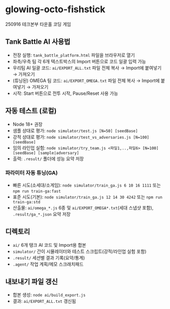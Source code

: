 # glowing-octo-fishstick
250916 테크본부 타운홀 코딩 게임

## Tank Battle AI 사용법

- 전장 실행: `tank_battle_platform.html` 파일을 브라우저로 열기
- 좌측/우측 팀 각 6개 텍스트박스의 Import 버튼으로 코드 일괄 입력 가능
- 우리팀 AI 일괄 코드: `ai/EXPORT_ALL.txt` 파일 전체 복사 → Import에 붙여넣기 → 가져오기
- (튜닝된) OMEGA 팀 코드: `ai/EXPORT_OMEGA.txt` 파일 전체 복사 → Import에 붙여넣기 → 가져오기
- 시작: Start 버튼으로 전투 시작, Pause/Reset 사용 가능

## 자동 테스트 (로컬)

- Node 18+ 권장
- 샘플 상대로 평가: `node simulator/test.js [N=50] [seedBase]`
- 강적 상대로 평가: `node simulator/test_vs_adversaries.js [N=100] [seedBase]`
- 임의 라인업 실험: `node simulator/try_team.js <파일1,..,파일6> [N=100] [seedBase] [sample|adversary]`
- 출력: `.result/` 폴더에 성능 요약 저장

### 파라미터 자동 튜닝(GA)

- 빠른 시도(소세대/소게임): `node simulator/train_ga.js 6 10 16 1111` 또는 `npm run train-ga:fast`
- 표준 시도(기본): `node simulator/train_ga.js 12 14 30 4242` 또는 `npm run train-ga:std`
- 산출물: `ai/omega_*.js` 6종 및 `ai/EXPORT_OMEGA*.txt`(세대 스냅샷 포함), `.result/ga_*.json` 요약 저장

## 디렉토리

- `ai/`       6개 탱크 AI 코드 및 Import용 합본
- `simulator/` 간이 시뮬레이터와 테스트 스크립트(강적/라인업 실험 포함)
- `.result/`  세션별 결과 기록(요약/통계)
- `.agent/`   작업 계획/메모 스크래치패드

## 내보내기 파일 갱신

- 합본 생성: `node ai/build_export.js`
- 결과: `ai/EXPORT_ALL.txt` 갱신됨
